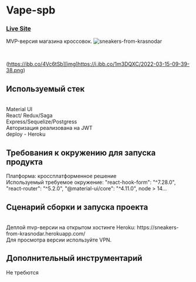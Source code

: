 
# Vape-spb
### [Live Site](https://spb-vipe.netlify.app/)
MVP-версия магазина кроссовок.
![sneakers-from-krasnodar](https://ibb.co/ydvYDqV][img]https://i.ibb.co/QpSCZMX/2022-03-15-09-39-18.png)

<br/>

(https://ibb.co/4Vc6tSb][img]https://i.ibb.co/1m3DQXC/2022-03-15-09-39-38.png)
## Используемый стек
<br/>
Material UI
<br/>
React/ Redux/Saga
<br/>
Express/Sequelize/Postgress
<br/>
Авторизация реализована на JWT
<br/>
deploy - Heroku
<br/>

## Требования к окружению для запуска продукта

Платформа: кроссплатформенное решение
<br/>
Используемый требуемое окружение:
 "react-hook-form": "^7.28.0",
  "react-router": "^5.2.0",
  "@material-ui/core": "^4.11.0",
  node > 14...
<br/>
## Сценарий сборки и запуска проекта
<br/>
Деплой mvp-версии на открытом хостинге Heroku: https://sneakers-from-krasnodar.herokuapp.com/
<br/>
Для просмотра версии используйте VPN.



## Дополнительный инструментарий

Не требются
